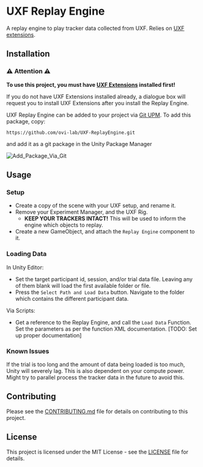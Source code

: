 # UXF Replay Engine

A replay engine to play tracker data collected from UXF. Relies on [UXF extensions](https://github.com/ovi-lab/UXF-extensions).

## Installation

### ⚠ Attention ⚠

**To use this project, you must have [UXF Extensions](https://github.com/ovi-lab/UXF-extensions) installed first!**

If you do not have UXF Extensions installed already, a dialogue box will request you to install UXF Extensions after you install the Replay Engine.

UXF Replay Engine can be added to your project via [Git UPM](https://docs.unity3d.com/2022.3/Documentation/Manual/upm-git.html).
To add this package, copy:

```shell
https://github.com/ovi-lab/UXF-ReplayEngine.git
```

and add it as a git package in the Unity Package Manager

![Add_Package_Via_Git](https://github.com/ovi-lab/UXF-ReplayEngine/blob/main/Documentation~/add_package_from_git.png)

## Usage

### Setup

- Create a copy of the scene with your UXF setup, and rename it.
- Remove your Experiment Manager, and the UXF Rig.
  - **KEEP YOUR TRACKERS INTACT!** This will be used to inform the engine which objects to replay.
- Create a new GameObject, and attach the `Replay Engine` component to it.

### Loading Data

In Unity Editor:
-  Set the target participant id, session, and/or trial data file. Leaving any of them blank will load the first available folder or file.
- Press the `Select Path and Load Data` button. Navigate to the folder which contains the different participant data.

Via Scripts:
- Get a reference to the Replay Engine, and call the `Load Data` Function. Set the parameters as per the function XML documentation. [TODO: Set up proper documentation]


### Known Issues

If the trial is too long and the amount of data being loaded is too much, Unity will severely lag. This is also dependent on your compute power. Might try to parallel process the tracker data in the future to avoid this.

## Contributing

Please see the [CONTRIBUTING.md](CONTRIBUTING.md) file for details on contributing to this project.

## License

This project is licensed under the MIT License - see the [LICENSE](LICENSE) file for details.
